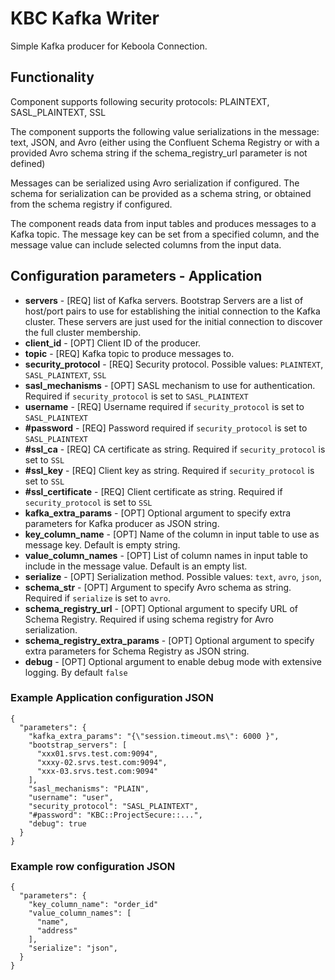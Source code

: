 # KBC Kafka Writer

Simple Kafka producer for Keboola Connection.

## Functionality

Component supports following security protocols: PLAINTEXT, SASL_PLAINTEXT, SSL

The component supports the following value serializations in the message:
text, JSON, and Avro (either using the Confluent Schema Registry or with a provided Avro schema string if the schema_registry_url parameter is not defined)

Messages can be serialized using Avro serialization if configured. The schema for serialization can be provided as a
schema string, or obtained from the schema registry if configured.

The component reads data from input tables and produces messages to a Kafka topic. The message key can be set from a
specified column, and the message value can include selected columns from the input data.

## Configuration parameters - Application

- **servers** - [REQ] list of Kafka servers. Bootstrap Servers are a list of host/port pairs to use for establishing the
  initial connection to the Kafka cluster.
  These servers are just used for the initial connection to discover the full cluster membership.
- **client_id** - [OPT] Client ID of the producer.
- **topic** - [REQ] Kafka topic to produce messages to.
- **security_protocol** - [REQ] Security protocol. Possible values: `PLAINTEXT`, `SASL_PLAINTEXT`, `SSL`
- **sasl_mechanisms** - [OPT] SASL mechanism to use for authentication. Required if `security_protocol` is set to
  `SASL_PLAINTEXT`
- **username** - [REQ] Username required if `security_protocol` is set to `SASL_PLAINTEXT`
- **#password** - [REQ] Password required if `security_protocol` is set to `SASL_PLAINTEXT`
- **#ssl_ca** - [REQ] CA certificate as string. Required if `security_protocol` is set to `SSL`
- **#ssl_key** - [REQ] Client key as string. Required if `security_protocol` is set to `SSL`
- **#ssl_certificate** - [REQ] Client certificate as string. Required if `security_protocol` is set to `SSL`
- **kafka_extra_params** - [OPT] Optional argument to specify extra parameters for Kafka producer as JSON string.
- **key_column_name** - [OPT] Name of the column in input table to use as message key. Default is empty string.
- **value_column_names** - [OPT] List of column names in input table to include in the message value. Default is an
  empty list.
- **serialize** - [OPT] Serialization method. Possible values: `text`, `avro`, `json`,
- **schema_str** - [OPT] Argument to specify Avro schema as string. Required if `serialize` is set to `avro`.
- **schema_registry_url** - [OPT] Optional argument to specify URL of Schema Registry. Required if using schema registry
  for Avro serialization.
- **schema_registry_extra_params** - [OPT] Optional argument to specify extra parameters for Schema Registry as JSON
  string.
- **debug** - [OPT] Optional argument to enable debug mode with extensive logging. By default `false`

### Example Application configuration JSON

```
{
  "parameters": {
    "kafka_extra_params": "{\"session.timeout.ms\": 6000 }",
    "bootstrap_servers": [
      "xxx01.srvs.test.com:9094",
      "xxxy-02.srvs.test.com:9094",
      "xxx-03.srvs.test.com:9094"
    ],
    "sasl_mechanisms": "PLAIN",
    "username": "user",
    "security_protocol": "SASL_PLAINTEXT",
    "#password": "KBC::ProjectSecure::...",
    "debug": true
  }
}
```

### Example row configuration JSON

```
{
  "parameters": {
    "key_column_name": "order_id"
    "value_column_names": [
      "name",
      "address"
    ],
    "serialize": "json",
  }
}
```